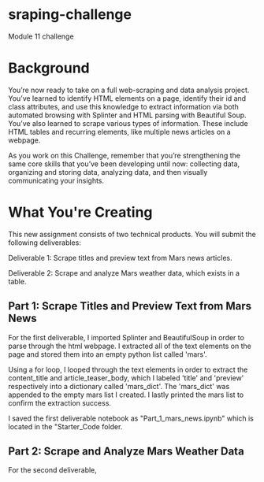 # sraping-challenge
Module 11 challenge

# Background
You’re now ready to take on a full web-scraping and data analysis project. You’ve learned to identify HTML elements on a page, identify their id and class attributes, and use this knowledge to extract information via both automated browsing with Splinter and HTML parsing with Beautiful Soup. You’ve also learned to scrape various types of information. These include HTML tables and recurring elements, like multiple news articles on a webpage.

As you work on this Challenge, remember that you’re strengthening the same core skills that you’ve been developing until now: collecting data, organizing and storing data, analyzing data, and then visually communicating your insights.

# What You're Creating
This new assignment consists of two technical products. You will submit the following deliverables:

Deliverable 1: Scrape titles and preview text from Mars news articles.

Deliverable 2: Scrape and analyze Mars weather data, which exists in a table.

## Part 1: Scrape Titles and Preview Text from Mars News
For the first deliverable, I imported Splinter and BeautifulSoup in order to parse through the html webpage. I extracted all of the text elements on the page and stored them into an empty python list called 'mars'.

Using a for loop, I looped through the text elements in order to extract the content_title and article_teaser_body, which I labeled 'title' and 'preview' respectively into a dictionary called 'mars_dict'. The 'mars_dict' was appended to the empty mars list I created. I lastly printed the mars list to confirm the extraction success.

I saved the first deliverable notebook as "Part_1_mars_news.ipynb" which is located in the "Starter_Code folder. 

## Part 2: Scrape and Analyze Mars Weather Data
For the second deliverable,

